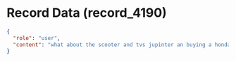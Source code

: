 # Record Data (record_4190)

```json
{
  "role": "user",
  "content": "what about the scooter and tvs jupinter an buying a honda activa for me in apriil 2025 issue\n"
}
```
